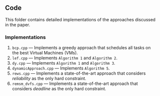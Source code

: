 ## Code

This folder contains detailed implementations of the approaches discussed in the paper.

### Implementations

1. `bcp.cpp` — Implements a greedy approach that schedules all tasks on the best Virtual Machines (VMs).
2. `lef.cpp` — Implements `Algorithm 1` and `Algorithm 2`.
3. `dy.cpp` — Implements `Algorithm 1` and `Algorithm 3`.
4. `dynamicApproach.cpp` — Implements `Algorithm 5`.
5. `rews.cpp` — Implements a state-of-the-art approach that considers *reliability* as the only hard constraint.
6. `remsm_dvfs.cpp` — Implements a state-of-the-art approach that considers *deadline* as the only hard constraint.